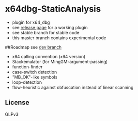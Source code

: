 x64dbg-StaticAnalysis
=====================

- plugin for x64_dbg
- see [release page](https://github.com/x64dbg/x64dbg-StaticAnalysis/releases) for a working plugin
- see stable branch for stable code
- this master branch contains experimental code

##Roadmap
see [dev branch](https://github.com/x64dbg/x64dbg-StaticAnalysis/tree/enhance)

- x64 calling convention (x64 version)
- Stackemulator (for MingGM-argument-passing)
- function-finder
- case-switch detection
- "MB_OK"-like symbols
- loop-detection
- flow-heuristic against obfuscation instead of linear scanning

## License
GLPv3
